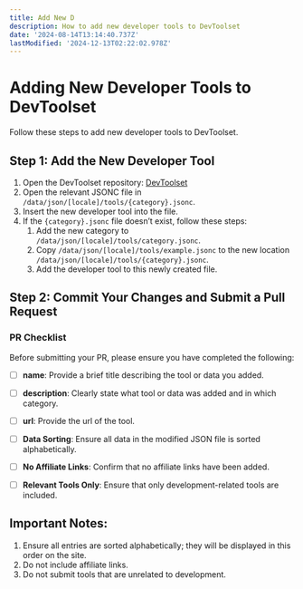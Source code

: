 ```yaml
---
title: Add New D
description: How to add new developer tools to DevToolset
date: '2024-08-14T13:14:40.737Z'
lastModified: '2024-12-13T02:22:02.978Z'
---
```


# Adding New Developer Tools to DevToolset

Follow these steps to add new developer tools to DevToolset.

## Step 1: Add the New Developer Tool

1. Open the DevToolset repository: [DevToolset](https://github.com/iAmCorey/devtoolset/)
2. Open the relevant JSONC file in `/data/json/[locale]/tools/{category}.jsonc`.
3. Insert the new developer tool into the file.
4. If the `{category}.jsonc` file doesn’t exist, follow these steps:
     1. Add the new category to `/data/json/[locale]/tools/category.jsonc`.
     2. Copy `/data/json/[locale]/tools/example.jsonc` to the new location `/data/json/[locale]/tools/{category}.jsonc`.
     3. Add the developer tool to this newly created file.

## Step 2: Commit Your Changes and Submit a Pull Request


### PR Checklist

Before submitting your PR, please ensure you have completed the following:

- [ ] **name**: Provide a brief title describing the tool or data you added.
- [ ] **description**: Clearly state what tool or data was added and in which category.
- [ ] **url**: Provide the url of the tool.
- [ ] **Data Sorting**: Ensure all data in the modified JSON file is sorted alphabetically.
- [ ] **No Affiliate Links**: Confirm that no affiliate links have been added.
- [ ] **Relevant Tools Only**: Ensure that only development-related tools are included.



## Important Notes:

1. Ensure all entries are sorted alphabetically; they will be displayed in this order on the site.
2. Do not include affiliate links.
3. Do not submit tools that are unrelated to development.
